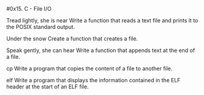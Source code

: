 #0x15. C - File I/O

Tread lightly, she is near Write a function that reads a text file and prints it to the POSIX standard output.

Under the snow Create a function that creates a file.

Speak gently, she can hear Write a function that appends text at the end of a file.

cp Write a program that copies the content of a file to another file.

elf Write a program that displays the information contained in the ELF header at the start of an ELF file.
